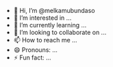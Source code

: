 - 👋 Hi, I’m @melkamubundaso
- 👀 I’m interested in ...
- 🌱 I’m currently learning ...
- 💞️ I’m looking to collaborate on ...
- 📫 How to reach me ...
- 😄 Pronouns: ...
- ⚡ Fun fact: ...

<!---
melkamubundaso/melkamubundaso is a ✨ special ✨ repository because its `README.md` (this file) appears on your GitHub profile.
You can click the Preview link to take a look at your changes.
--->
